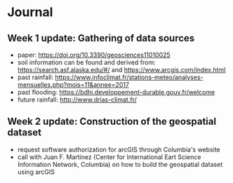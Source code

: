 # Journal

## Week 1 update: Gathering of data sources

- paper: https://doi.org/10.3390/geosciences11010025
- soil information can be found and derived from: https://search.asf.alaska.edu/#/ and https://www.arcgis.com/index.html
- past rainfall: https://www.infoclimat.fr/stations-meteo/analyses-mensuelles.php?mois=11&annee=2017
- past flooding: https://bdhi.developpement-durable.gouv.fr/welcome
- future rainfall: http://www.drias-climat.fr/


## Week 2 update: Construction of the geospatial dataset

- request software authorization for arcGIS through Columbia's website
- call with Juan F. Martinez (Center for International Eart Science Information Network, Columbia) on how to build the geospatial dataset using arcGIS
